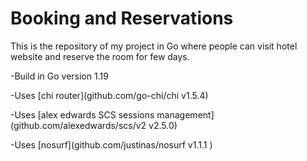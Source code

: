 # Booking and Reservations

This is the repository of my project in Go where people can visit hotel website and reserve the room for few days. 

-Build in Go version 1.19

-Uses [chi router](github.com/go-chi/chi v1.5.4)

-Uses [alex edwards SCS sessions management](github.com/alexedwards/scs/v2 v2.5.0)

-Uses [nosurf](github.com/justinas/nosurf v1.1.1 )


